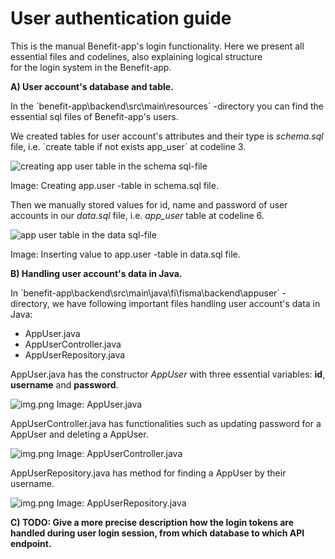 # User authentication guide

This is the manual Benefit-app's login functionality.
Here we present all essential files and codelines, 
also explaining logical structure  
for the login system in the Benefit-app.

**A) User account's database and table.**

In the ´benefit-app\backend\src\main\resources´ -directory
you can find the essential sql files of Benefit-app's users.

We created tables for user account's attributes
and their type is *schema.sql* file, i.e.
´create table if not exists app_user´ at codeline 3.

![creating app user table in the schema sql-file](img/images_for_manuals/schema_sql_app_user_creation.png)

Image: Creating app.user -table in schema.sql file.

Then we manually stored values for id, name 
and password of user accounts in our *data.sql* 
file, i.e. *app_user* table at codeline 6.

![app user table in the data sql-file](img/images_for_manuals/data_sql_app_user_table.png)

Image: Inserting value to app.user -table in data.sql file.

**B) Handling user account's data in Java.**

In ´benefit-app\backend\src\main\java\fi\fisma\backend\appuser´ -directory,
we have following important files handling user account's data in Java:

* AppUser.java
* AppUserController.java
* AppUserRepository.java

AppUser.java has the constructor *AppUser* with three essential
variables: **id**, **username** and **password**.

![img.png](img/images_for_manuals/Java_AppUser_constructor.png)
Image: AppUser.java

AppUserController.java has functionalities such as updating password
for a AppUser and deleting a AppUser.

![img.png](img/images_for_manuals/Java_AppUserController.png)
Image: AppUserController.java

AppUserRepository.java has method for finding a AppUser by their username. 

![img.png](img/images_for_manuals/Java_AppUserRepository.png)
Image: AppUserRepository.java

**C) TODO: Give a more precise description how the login tokens are handled during user login session, from which database to which API endpoint.**